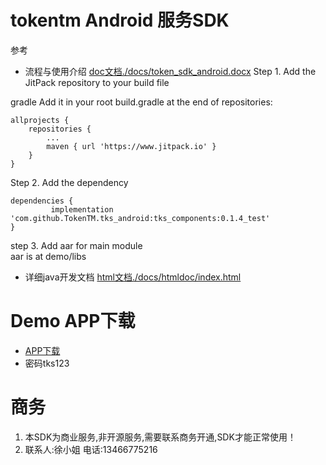# tokentm Android 服务SDK

参考 
* 流程与使用介绍 [doc文档./docs/token_sdk_android.docx](./docs/token_sdk_android.docx)
Step 1. Add the JitPack repository to your build file

gradle
Add it in your root build.gradle at the end of repositories:

	allprojects {
		repositories {
			...
			maven { url 'https://www.jitpack.io' }
		}
	}
Step 2. Add the dependency

	dependencies {
	         implementation 'com.github.TokenTM.tks_android:tks_components:0.1.4_test'
	}
step 3. Add aar for main module    
aar is at demo/libs

* 详细java开发文档 [html文档./docs/htmldoc/index.html](./docs/htmldoc/index.html)

# Demo APP下载

* [APP下载](https://www.pgyer.com/token_components_test)  
* 密码tks123


# 商务
1.  本SDK为商业服务,非开源服务,需要联系商务开通,SDK才能正常使用！
2.  联系人:徐小姐   电话:13466775216

